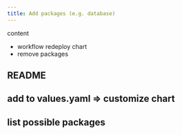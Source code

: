 ```yaml
---
title: Add packages (e.g. database)
---
```


content

- workflow redeploy chart
- remove packages

## README
## add to values.yaml => customize chart
## list possible packages
